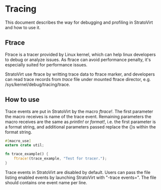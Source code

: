# Tracing

This document describes the way for debugging and profiling in StratoVirt and how
to use it.

## Ftrace

Ftrace is a tracer provided by Linux kernel, which can help linux developers to
debug or analyze issues. As ftrace can avoid performance penalty, it's especially
suited for performance issues.

StratoVirt use ftrace by writting trace data to ftrace marker, and developers can
read trace records from *trace* file under mounted ftrace director,
e.g. /sys/kernel/debug/tracing/trace.

## How to use

Trace events are put in StratoVirt by the macro *ftrace!*. The first parameter the
macro receives is name of the trace event. Remaining parameters the macro receives
are the same as *println!* or *format!*, i.e. the first parameter is a format string,
and additional parameters passed replace the {}s within the format string.

```rust
#[macro_use]
extern crate util;

fn trace_example() {
    ftrace!(trace_example, "Test for tracer.");
}
```

Trace events in StratoVirt are disabled by default. Users can pass the file listing
enabled events by launching StratoVirt with "-trace events=<file>". The file should
contains one event name per line.
